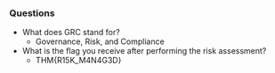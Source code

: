 ### Questions
- What does GRC stand for?
	- Governance, Risk, and Compliance
- What is the flag you receive after performing the risk assessment?
	- THM{R15K_M4N4G3D}